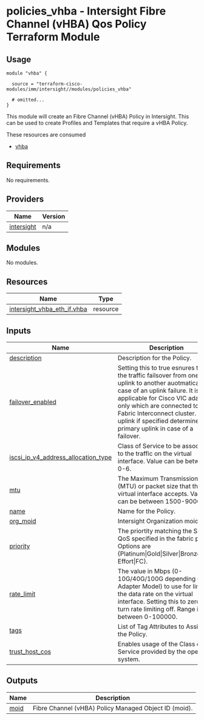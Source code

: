 # policies_vhba - Intersight Fibre Channel (vHBA) Qos Policy Terraform Module

## Usage

```hcl
module "vhba" {

  source = "terraform-cisco-modules/imm/intersight//modules/policies_vhba"

  # omitted...
}
```

This module will create an Fibre Channel (vHBA) Policy in Intersight.  This can be used to create Profiles and Templates that require a vHBA Policy.  

These resources are consumed

* [vhba](https://registry.terraform.io/providers/CiscoDevNet/intersight/latest/docs/resources/vnic_fc_if)

<!-- BEGINNING OF PRE-COMMIT-TERRAFORM DOCS HOOK -->
## Requirements

No requirements.

## Providers

| Name | Version |
|------|---------|
| <a name="provider_intersight"></a> [intersight](#provider\_intersight) | n/a |

## Modules

No modules.

## Resources

| Name | Type |
|------|------|
| [intersight_vhba_eth_if.vhba](https://registry.terraform.io/providers/CiscoDevNet/intersight/latest/docs/resources/vhba_eth_if) | resource |

## Inputs

| Name | Description | Type | Default | Required |
|------|-------------|------|---------|:--------:|
| <a name="input_description"></a> [description](#input\_description) | Description for the Policy. | `string` | `""` | no |
| <a name="input_failover_enabled"></a> [failover\_enabled](#input\_failover\_enabled) | Setting this to true esnures that the traffic failsover from one uplink to another auotmatically in case of an uplink failure. It is applicable for Cisco VIC adapters only which are connected to Fabric Interconnect cluster. The uplink if specified determines the primary uplink in case of a failover. | `bool` | `false` | no |
| <a name="input_iscsi_ip_v4_address_allocation_type"></a> [iscsi\_ip\_v4\_address\_allocation\_type](#input\_iscsi\_ip\_v4\_address\_allocation\_type) | Class of Service to be associated to the traffic on the virtual interface.  Value can be between 0-6. | `number` | `0` | no |
| <a name="input_mtu"></a> [mtu](#input\_mtu) | The Maximum Transmission Unit (MTU) or packet size that the virtual interface accepts.  Value can be between 1500-9000. | `number` | `1500` | no |
| <a name="input_name"></a> [name](#input\_name) | Name for the Policy. | `string` | `"vhba"` | no |
| <a name="input_org_moid"></a> [org\_moid](#input\_org\_moid) | Intersight Organization moid. | `string` | n/a | yes |
| <a name="input_priority"></a> [priority](#input\_priority) | The priortity matching the System QoS specified in the fabric profile.  Options are {Platinum\|Gold\|Silver\|Bronze\|Best Effort\|FC}. | `string` | `"Best Effort"` | no |
| <a name="input_rate_limit"></a> [rate\_limit](#input\_rate\_limit) | The value in Mbps (0-10G/40G/100G depending on Adapter Model) to use for limiting the data rate on the virtual interface. Setting this to zero will turn rate limiting off.  Range is between 0-100000. | `number` | `0` | no |
| <a name="input_tags"></a> [tags](#input\_tags) | List of Tag Attributes to Assign to the Policy. | `list(map(string))` | `[]` | no |
| <a name="input_trust_host_cos"></a> [trust\_host\_cos](#input\_trust\_host\_cos) | Enables usage of the Class of Service provided by the operating system. | `bool` | `false` | no |

## Outputs

| Name | Description |
|------|-------------|
| <a name="output_moid"></a> [moid](#output\_moid) | Fibre Channel (vHBA) Policy Managed Object ID (moid). |
<!-- END OF PRE-COMMIT-TERRAFORM DOCS HOOK -->
